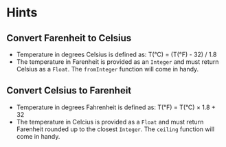 # Hints

## Convert Farenheit to Celsius

- Temperature in degrees Celsius is defined as: T(°C) = (T(°F) - 32) / 1.8
- The temperature in Farenheit is provided as an `Integer` and must return Celsius as a `Float`.
  The `fromInteger` function will come in handy.

## Convert Celsius to Farenheit

- Temperature in degrees Fahrenheit is defined as: T(°F) = T(°C) × 1.8 + 32
- The temperature in Celcius is provided as a `Float` and must return Farenheit rounded up to the closest `Integer`.
  The `ceiling` function will come in handy.

